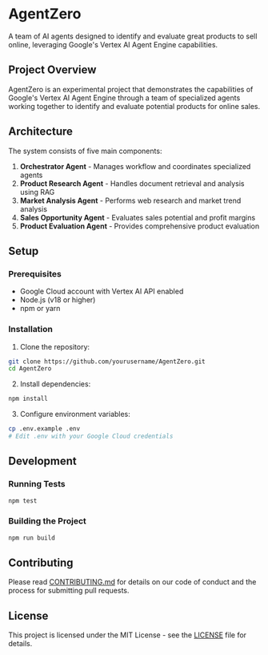 # AgentZero

A team of AI agents designed to identify and evaluate great products to sell online, leveraging Google's Vertex AI Agent Engine capabilities.

## Project Overview

AgentZero is an experimental project that demonstrates the capabilities of Google's Vertex AI Agent Engine through a team of specialized agents working together to identify and evaluate potential products for online sales.

## Architecture

The system consists of five main components:

1. **Orchestrator Agent** - Manages workflow and coordinates specialized agents
2. **Product Research Agent** - Handles document retrieval and analysis using RAG
3. **Market Analysis Agent** - Performs web research and market trend analysis
4. **Sales Opportunity Agent** - Evaluates sales potential and profit margins
5. **Product Evaluation Agent** - Provides comprehensive product evaluation

## Setup

### Prerequisites

- Google Cloud account with Vertex AI API enabled
- Node.js (v18 or higher)
- npm or yarn

### Installation

1. Clone the repository:
```bash
git clone https://github.com/yourusername/AgentZero.git
cd AgentZero
```

2. Install dependencies:
```bash
npm install
```

3. Configure environment variables:
```bash
cp .env.example .env
# Edit .env with your Google Cloud credentials
```

## Development

### Running Tests

```bash
npm test
```

### Building the Project

```bash
npm run build
```

## Contributing

Please read [CONTRIBUTING.md](CONTRIBUTING.md) for details on our code of conduct and the process for submitting pull requests.

## License

This project is licensed under the MIT License - see the [LICENSE](LICENSE) file for details. 
